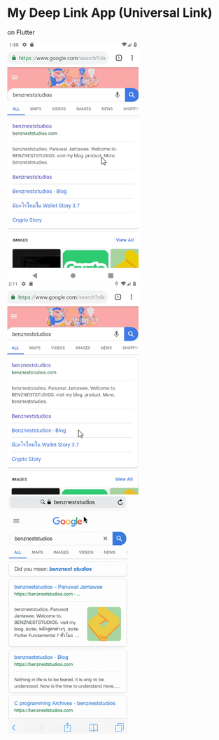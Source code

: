 # My Deep Link App (Universal Link)
on Flutter

![Game Play](images/a1.gif)
![Game Play](images/a2.gif)
![Game Play](images/a3.gif)